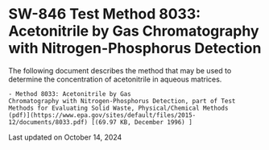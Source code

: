 
# SW-846 Test Method 8033: Acetonitrile by Gas Chromatography with Nitrogen-Phosphorus Detection  


The following document describes the method that may be used to
determine the concentration of acetonitrile in aqueous matrices.

    - Method 8033: Acetonitrile by Gas
    Chromatography with Nitrogen-Phosphorus Detection, part of Test
    Methods for Evaluating Solid Waste, Physical/Chemical Methods
    (pdf)](https://www.epa.gov/sites/default/files/2015-12/documents/8033.pdf) [(69.97 KB, December 1996) ] 

Last updated on October 14, 2024

